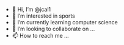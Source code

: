 - 👋 Hi, I’m @jcal1
- 👀 I’m interested in sports
- 🌱 I’m currently learning computer science
- 💞️ I’m looking to collaborate on ...
- 📫 How to reach me ...

<!---
jcal1/jcal1 is a ✨ special ✨ repository because its `README.md` (this file) appears on your GitHub profile.
You can click the Preview link to take a look at your changes.
--->
